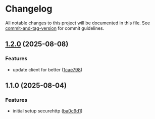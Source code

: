 # Changelog

All notable changes to this project will be documented in this file. See [commit-and-tag-version](https://github.com/absolute-version/commit-and-tag-version) for commit guidelines.

## [1.2.0](https://github.com/peruri-dev/securehttp/compare/v1.1.0...v1.2.0) (2025-08-08)


### Features

* update client for better ([1cae798](https://github.com/peruri-dev/securehttp/commit/1cae798fe65861d7fdbaca304e9adc9c4be34953))

## 1.1.0 (2025-08-04)


### Features

* initial setup securehttp ([ba0c9d1](https://github.com/peruri-dev/securehttp/commit/ba0c9d11c3d5b230380ecf9f63218d799c270b62))
